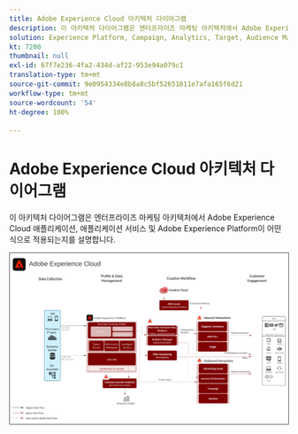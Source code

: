 ```yaml
---
title: Adobe Experience Cloud 아키텍처 다이어그램
description: 이 아키텍처 다이어그램은 엔터프라이즈 마케팅 아키텍처에서 Adobe Experience Cloud 애플리케이션, 애플리케이션 서비스 및 Adobe Experience Platform이 어떤 식으로 적용되는지를 설명합니다.
solution: Experience Platform, Campaign, Analytics, Target, Audience Manager, Magento, Marketo, Advertising Cloud, Experience Manager Sites, Experience Manager Assets, Data Collection, Customer Journey Analytics, Journey Orchestration, Offer Decisioning, Real-time Customer Data Platform
kt: 7200
thumbnail: null
exl-id: 67f7e236-4fa2-434d-af22-953e94a079c1
translation-type: tm+mt
source-git-commit: 9e0954334e8b8a8c5bf52651611e7afa165f6d21
workflow-type: tm+mt
source-wordcount: '54'
ht-degree: 100%

---
```


# Adobe Experience Cloud 아키텍처 다이어그램

이 아키텍처 다이어그램은 엔터프라이즈 마케팅 아키텍처에서 Adobe Experience Cloud 애플리케이션, 애플리케이션 서비스 및 Adobe Experience Platform이 어떤 식으로 적용되는지를 설명합니다.

<img src="assets/experience_cloud.svg" alt="Experience Cloud" style="border:1px solid #4a4a4a" />
